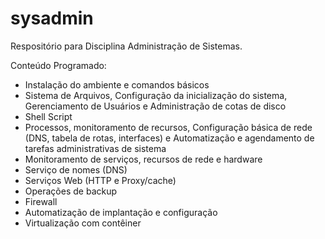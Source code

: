 # sysadmin

Respositório para Disciplina Administração de Sistemas.

Conteúdo Programado:

 * Instalação do ambiente e comandos básicos
 * Sistema de Arquivos, Configuração da inicialização do sistema, Gerenciamento de Usuários e Administração de cotas de disco
 * Shell Script
 * Processos, monitoramento de recursos, Configuração básica de rede (DNS, tabela de rotas, interfaces) e Automatização e agendamento de tarefas administrativas de sistema
 * Monitoramento de serviços, recursos de rede e hardware
 * Serviço de nomes (DNS)
 * Serviços Web (HTTP e Proxy/cache)
 * Operações de backup
 * Firewall
 * Automatização de implantação e configuração
 * Virtualização com contêiner
